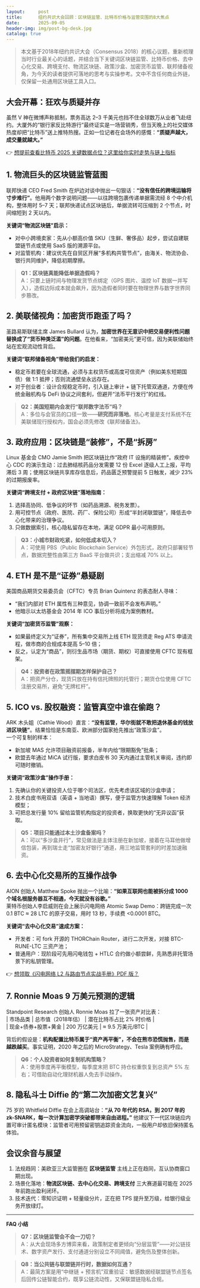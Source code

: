```yaml
---
layout:     post
title:      纽约共识大会回顾：区块链监管、比特币价格与监管突围的8大焦点
date:       2025-09-05
header-img: img/post-bg-desk.jpg
catalog: true
---
```


> 本文基于2018年纽约共识大会（Consensus 2018）的核心议题，重新梳理当时行业最关心的话题，并结合当下关键词区块链监管、比特币价格、去中心化交易、跨境支付、物流区块链、政策沙盒、加密货币监管、联邦储备视角，为今天的读者提供可落地的思考与实操参考。文中不含任何商业外链，仅保留一处通用区块链工具入口。

## 大会开幕：狂欢与质疑并存
虽然 V 神在微博声称抵制，票务高达 2–3 千美元也挡不住全球数万从业者飞赴纽约。大厦外的“银行家反比特游行”最终证实是一场营销秀，但当天晚上的社交媒体热度却把“比特币”送上推特热搜。正如一位记者在会场外的感慨：**“质疑声越大，成交量就越大。”**  

👉 [想提前查看比特币 2025 关键数据点位？这里给你实时走势与链上指标](https://okxdog.com/)  

## 1. 物流巨头的区块链监管蓝图
联邦快递 CEO Fred Smith 在炉边对谈中抛出一句狠话：**“没有信任的跨境运输将寸步难行”**。他用两个数字说明问题——以往跨境包裹传递单据需流经 8 个中介机构，整体用时 5–7 天；联邦快递试点区块链后，单据流转可压缩到 2 个节点，时间缩短到 2 天以内。   

**关键词“物流区块链”启示：**  
- 对中小跨境卖家：先从小额高价值 SKU（生鲜、奢侈品）起步，尝试自建联盟链节点或使用 SaaS 版的溯源平台。  
- 对监管机构：建议优先在自贸区开展“多机构共管节点”，由海关、物流协会、银行共同维护，降低初期摩擦。

> **Q1：区块链真能降低单据造假吗？**  
> A：只要上链时间与物理发货节点绑定（GPS 图片、温控 IoT 数据一并写入），造假边际成本就会飙升，因为造假者同时要在物理世界与数字世界同步篡改。

## 2. 美联储视角：加密货币跑歪了吗？
圣路易斯联储主席 James Bullard 认为，**加密世界在无意识中把交易便利性问题替换成了“货币种类泛滥”的问题**。在他看来，“加密美元”更可信，因为美联储始终站在宏观流动性背后。   

**关键词“联邦储备视角”带给我们的启发：**  
- 稳定币若要在全球流通，必须与主权货币或高度可信资产（例如美东短期国债）做 1:1 抵押；否则流通壁垒永远存在。  
- 对于创业者：设计合规稳定币时，引入链上审计 + 链下托管双通道，方便在传统金融机构与 DeFi 协议之间套利，但避开“法币平行发行”的红线。

> **Q2：美国短期内会发行“联邦数字法币”吗？**  
> A：多位与会官员的口径一致——**研究而非落地**。核心考量是支付系统不在美联储现行授权内，国会必须先修改《联邦储备法》。

## 3. 政府应用：区块链是“装修”，不是“拆房”
Linux 基金会 CMO Jamie Smith 把区块链比作“政府 IT 设施的精装修”。疾控中心 CDC 的演示生动：过去肺结核药品分发需要 12 份 Excel 逐级人工上报，平均滞后 3 周；使用区块链共享库存信息后，药品匮乏预警提前 5 日触发，减少 23% 的过期报废率。  

**关键词“跨境支付 + 政府区块链”落地指南：**  
1. 选择高协同、低争议的环节（如药品溯源、税务发票）。  
2. 用可控节点（政府、医院、药厂、保险公司）形成“半封闭联盟链”，降低去中心化带来的治理争议。  
3. 只做数据索引，核心隐私留存在本地，满足 GDPR 最小可用原则。

> **Q3：小城市财政吃紧，如何低成本切入？**  
> A：可使用 PBS（Public Blockchain Service）外包形式，政府只部署轻节点，数据完整性由第三方 BaaS 平台做共识；支出缩减 70% 以上。

## 4. ETH 是不是“证券”悬疑剧
美国商品期货交易委员会（CFTC）专员 Brian Quintenz 的表态耐人寻味：  
- “我们内部对 ETH 属性有三种意见，协调一致前不会发布声明。”  
- 他暗示以太坊基金会 2014 年 ICO 事后分析将成为案例教材。  

**关键词“加密货币监管”观察：**  
- 如果最终定义为“证券”，所有集中交易所上线 ETH 现货须走 Reg ATS 申请流程，做市商的合规成本提高 5–10 倍；  
- 反之，认定为“商品”，则衍生品市场（期货、期权）可直接使用 CFTC 现有框架。

> **Q4：投资者在政策摇摆期怎样保护自己？**  
> A：把资产分仓，现货只放在持有信托牌照的托管行；期货仓位使用 CFTC 注册交易所，避免“无牌杠杆”。

## 5. ICO vs. 股权融资：监管真空中谁在偷跑？
ARK 木头姐（Cathie Wood）直言：**“没有监管，华尔街就不敢把退休基金的钱放进区块链”**。结果恰恰是东南亚、欧洲部分国家抢先推出“政策沙盒”。  
一个可复制的样本：  
- 新加坡 MAS 允许项目融资前报备，半年内给“限期豁免”批条；  
- 欧盟去年通过 MiCA 试行版，要求白皮书 30 天内通过主管机关审阅，违约即可随时撤销。

**关键词“政策沙盒”操作手册：**  
1. 先确认你的关键投资人位于哪个司法区，优先考虑该区域的沙盒申请；  
2. 技术白皮书用双语（英语 + 当地语）撰写，便于监管方快速理解 Token 经济模型；  
3. 可把总发行量 10% 留给监管机构指定的投资者，换取更快的“无异议函”获取。

> **Q5：项目只能通过本土沙盒备案吗？**  
> A：可以“多沙盒并行”，常见做法是主体注册在新加坡，接着在马耳他做增信包装，再到瑞士走“加密友好银行”通道，用三地监管套利的时差加速融资。

## 6. 去中心化交易所的互操作战争
AION 创始人 Matthew Spoke 抛出一个比喻：**“如果互联网也能被拆分成 1000 个域名根服务器互不相通，今天就没有谷歌。”**  
莱特币创始人李启威则在会上展示闪电网络 Atomic Swap Demo：跨链完成一次 0.1 BTC ≈ 28 LTC 的原子交易，用时 13 秒，手续费 <0.0001 BTC。  

**关键词“去中心化交易”速成方案：**  
- 开发者：可 fork 开源的 THORChain Router，进行二次开发，对接 BTC-RUNE-LTC 三资产池；  
- 普通用户：现阶段可先用闪电钱包 + HTLC 合约做小额尝鲜，先熟悉非托管场景下的私钥管理。

👉 [想领取《闪电网络 L2 与路由节点实战手册》PDF 版？](https://okxdog.com/)

## 7. Ronnie Moas 9 万美元预测的逻辑
Standpoint Research 创始人 Ronnie Moas 拉了一张资产对比表：  
| 市场品类 | 总市值（2018年估） | 潜在比特币占比 2% 时价格 |  
| 现金+债券+股票+黄金 | 200 万亿美元 | ≈ 9.5 万美元/BTC |  

背后的假设是：**机构配置比特币属于“资产再平衡”，不会在熊市恐慌抛售，而是越跌越买**。事实证明，2020 年之后的 MicroStrategy、Tesla 案例确有呼应。

> **Q6：个人投资者如何复制机构策略？**  
> A：使用季度再平衡模型，每季度末把 BTC 持仓权重恢复到总资产 5% 左右；可借助自动化理财机器人免去手动操作。

## 8. 隐私斗士 Diffie 的“第二次加密文艺复兴”
75 岁的 Whitfield Diffie 在会上高调站台：**“从 70 年代的 RSA，到 2017 年的 zk-SNARK，每一次计算加密学突破都带来自由进程。”** 他建议下一代区块链应内置可审计匿名模块：监管者可用预留密钥追踪资金流向，一般用户却依旧保持匿名体验。

## 会议余音与展望
1. 法规趋同：美欧亚三大监管圈在 **区块链监管** 主线上正在趋同，互认协商窗口期出现。  
2. 场景化落地：**物流区块链、去中心化交易、跨境支付** 三大赛道最可能在 2025 年前跑出盈利闭环。  
3. 技术迭代：零知识证明 + 轻量级分片，正在把 TPS 提升至万级，给银行级业务开放绿灯。

---

**FAQ 小结**

> **Q7：区块链监管会不会一刀切？**  
> A：从大会现场多方博弈来看，政策制定者更倾向“分层监管”——对公链技术、数字资产发行、支付通道分别设立不同阈值，避免伤及整体创新。

> **Q8：当公共链与联盟链并行时，数据如何互通？**  
> A：最简方案是用“中继链 + 预言机”双重验证：敏感数据经联盟链节点签名后回传公链智能合约，既享公链流动性，又保联盟链隐私合规。
